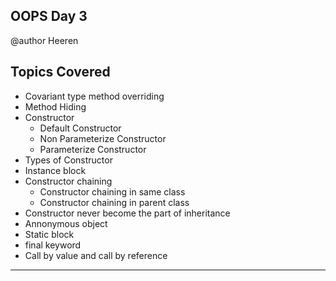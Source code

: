 ## OOPS Day 3

 @author Heeren

 **Topics Covered**
--------------
-   Covariant type method overriding
-   Method Hiding 
-   Constructor
    -   Default Constructor
    -   Non Parameterize Constructor
    -   Parameterize Constructor
-   Types of Constructor
-   Instance block 
-   Constructor chaining
    -   Constructor chaining in same class
    -   Constructor chaining in parent class
-   Constructor never become the part of inheritance
-   Annonymous object 
-   Static block 
-   final keyword
-   Call by value and call by reference 
    
--------------


